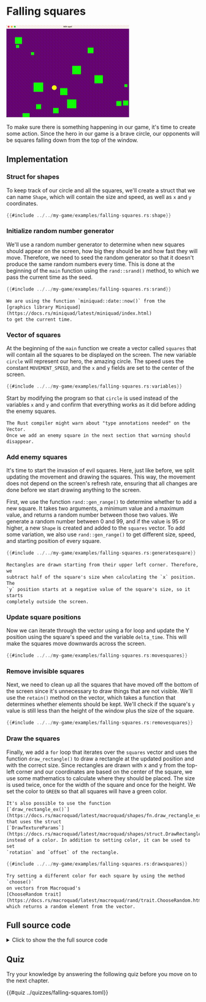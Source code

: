 # Falling squares

![Screenshot](images/falling-squares.gif#center)

To make sure there is something happening in our game, it's time to create
some action. Since the hero in our game is a brave circle, our opponents will
be squares falling down from the top of the window.

## Implementation

### Struct for shapes

To keep track of our circle and all the squares, we'll create a struct that we
can name `Shape`, which will contain the size and speed, as well as `x` and `y`
coordinates.

```rust
{{#include ../../my-game/examples/falling-squares.rs:shape}}
```

### Initialize random number generator

We'll use a random number generator to determine when new squares should
appear on the screen, how big they should be and how fast they will move.
Therefore, we need to seed the random generator so that it doesn't produce the
same random numbers every time. This is done at the beginning of the `main`
function using the `rand::srand()` method, to which we pass the current time
as the seed.

```rust
{{#include ../../my-game/examples/falling-squares.rs:srand}}
```

```admonish note
We are using the function `miniquad::date::now()` from the
[graphics library Miniquad](https://docs.rs/miniquad/latest/miniquad/index.html)
to get the current time.
```

### Vector of squares

At the beginning of the `main` function we create a vector called `squares`
that will contain all the squares to be displayed on the screen. The new
variable `circle` will represent our hero, the amazing circle. The speed
uses the constant `MOVEMENT_SPEED`, and the `x` and `y` fields are set to the
center of the screen.

```rust
{{#include ../../my-game/examples/falling-squares.rs:variables}}
```

Start by modifying the program so that `circle` is used instead of the
variables `x` and `y` and confirm that everything works as it did before
adding the enemy squares.

```admonish note
The Rust compiler might warn about "type annotations needed" on the Vector.
Once we add an enemy square in the next section that warning should disappear.
```

### Add enemy squares

It's time to start the invasion of evil squares. Here, just like before, we
split updating the movement and drawing the squares. This way, the movement
does not depend on the screen's refresh rate, ensuring that all changes are
done before we start drawing anything to the screen.

First, we use the function `rand::gen_range()` to determine whether to add a
new square. It takes two arguments, a minimum value and a maximum value, and
returns a random number between those two values. We generate a random number
between 0 and 99, and if the value is 95 or higher, a new `Shape` is created
and added to the `squares` vector. To add some variation, we also use
`rand::gen_range()` to get different size, speed, and starting position of
every square.

```rust
{{#include ../../my-game/examples/falling-squares.rs:generatesquare}}
```

```admonish note
Rectangles are drawn starting from their upper left corner. Therefore, we
subtract half of the square's size when calculating the `x` position. The
`y` position starts at a negative value of the square's size, so it starts
completely outside the screen.
```

### Update square positions

Now we can iterate through the vector using a for loop and update the
Y position using the square's speed and the variable `delta_time`. This will
make the squares move downwards across the screen.

```rust
{{#include ../../my-game/examples/falling-squares.rs:movesquares}}
```

### Remove invisible squares

Next, we need to clean up all the squares that have moved off the bottom of
the screen since it's unnecessary to draw things that are not visible. We'll
use the `retain()` method on the vector, which takes a function that determines
whether elements should be kept. We'll check if the square's `y` value is still
less than the height of the window plus the size of the square.

```rust
{{#include ../../my-game/examples/falling-squares.rs:removesquares}}
```

### Draw the squares

Finally, we add a `for` loop that iterates over the `squares` vector and uses
the function `draw_rectangle()` to draw a rectangle at the updated position
and with the correct size. Since rectangles are drawn with x and y from the
top-left corner and our coordinates are based on the center of the square, we
use some mathematics to calculate where they should be placed. The size is
used twice, once for the width of the square and once for the height. We set
the color to `GREEN` so that all squares will have a green color.

```admonish note
It's also possible to use the function
[`draw_rectangle_ex()`](https://docs.rs/macroquad/latest/macroquad/shapes/fn.draw_rectangle_ex.html)
that uses the struct
[`DrawTextureParams`](https://docs.rs/macroquad/latest/macroquad/shapes/struct.DrawRectangleParams.html)
instead of a color. In addition to setting color, it can be used to set
`rotation` and `offset` of the rectangle.
```

```rust
{{#include ../../my-game/examples/falling-squares.rs:drawsquares}}
```

```admonish tip title="Challenge" class="challenge"
Try setting a different color for each square by using the method `choose()`
on vectors from Macroquad's 
[ChooseRandom trait](https://docs.rs/macroquad/latest/macroquad/rand/trait.ChooseRandom.html),
which returns a random element from the vector.
```

<div class="noprint">

## Full source code

<details>
  <summary>Click to show the the full source code</summary>

```rust
{{#include ../../my-game/examples/falling-squares.rs:all}}
```
</details>
</div>

<div class="noprint">

## Quiz

Try your knowledge by answering the following quiz before you move on to the
next chapter.

{{#quiz ../quizzes/falling-squares.toml}}

</div>
